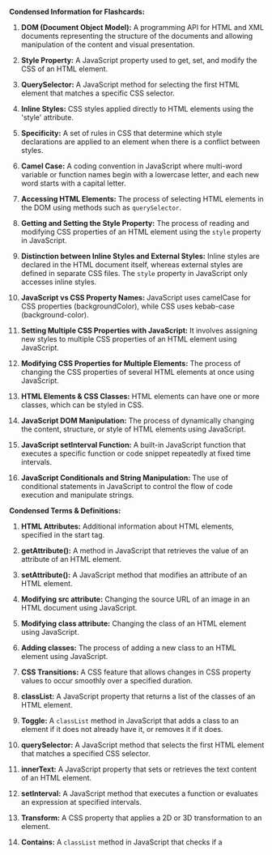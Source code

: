 **Condensed Information for Flashcards:**

1. **DOM (Document Object Model):** A programming API for HTML and XML documents representing the structure of the documents and allowing manipulation of the content and visual presentation.

2. **Style Property:** A JavaScript property used to get, set, and modify the CSS of an HTML element.

3. **QuerySelector:** A JavaScript method for selecting the first HTML element that matches a specific CSS selector.

4. **Inline Styles:** CSS styles applied directly to HTML elements using the 'style' attribute.

5. **Specificity:** A set of rules in CSS that determine which style declarations are applied to an element when there is a conflict between styles.

6. **Camel Case:** A coding convention in JavaScript where multi-word variable or function names begin with a lowercase letter, and each new word starts with a capital letter.

7. **Accessing HTML Elements:** The process of selecting HTML elements in the DOM using methods such as `querySelector`.

8. **Getting and Setting the Style Property:** The process of reading and modifying CSS properties of an HTML element using the `style` property in JavaScript.

9. **Distinction between Inline Styles and External Styles:** Inline styles are declared in the HTML document itself, whereas external styles are defined in separate CSS files. The `style` property in JavaScript only accesses inline styles.

10. **JavaScript vs CSS Property Names:** JavaScript uses camelCase for CSS properties (backgroundColor), while CSS uses kebab-case (background-color).

11. **Setting Multiple CSS Properties with JavaScript:** It involves assigning new styles to multiple CSS properties of an HTML element using JavaScript.

12. **Modifying CSS Properties for Multiple Elements:** The process of changing the CSS properties of several HTML elements at once using JavaScript.

13. **HTML Elements & CSS Classes:** HTML elements can have one or more classes, which can be styled in CSS.

14. **JavaScript DOM Manipulation:** The process of dynamically changing the content, structure, or style of HTML elements using JavaScript.

15. **JavaScript setInterval Function:** A built-in JavaScript function that executes a specific function or code snippet repeatedly at fixed time intervals.

16. **JavaScript Conditionals and String Manipulation:** The use of conditional statements in JavaScript to control the flow of code execution and manipulate strings.

**Condensed Terms & Definitions:**

1. **HTML Attributes:** Additional information about HTML elements, specified in the start tag.

2. **getAttribute():** A method in JavaScript that retrieves the value of an attribute of an HTML element.

3. **setAttribute():** A JavaScript method that modifies an attribute of an HTML element.

4. **Modifying src attribute:** Changing the source URL of an image in an HTML document using JavaScript.

5. **Modifying class attribute:** Changing the class of an HTML element using JavaScript.

6. **Adding classes:** The process of adding a new class to an HTML element using JavaScript.

7. **CSS Transitions:** A CSS feature that allows changes in CSS property values to occur smoothly over a specified duration.

8. **classList:** A JavaScript property that returns a list of the classes of an HTML element.

9. **Toggle:** A `classList` method in JavaScript that adds a class to an element if it does not already have it, or removes it if it does.

10. **querySelector:** A JavaScript method that selects the first HTML element that matches a specified CSS selector.

11. **innerText:** A JavaScript property that sets or retrieves the text content of an HTML element.

12. **setInterval:** A JavaScript method that executes a function or evaluates an expression at specified intervals.

13. **Transform:** A CSS property that applies a 2D or 3D transformation to an element.

14. **Contains:** A `classList` method in JavaScript that checks if a